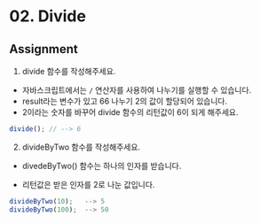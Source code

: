 # 02. Divide

## Assignment

1. divide 함수를 작성해주세요.

- 자바스크립트에서는 `/` 연산자를 사용하여 나누기를 실행할 수 있습니다.
- result라는 변수가 있고 66 나누기 2의 값이 할당되어 있습니다.
- 2이라는 숫자를 바꾸어 divide 함수의 리턴값이 6이 되게 해주세요.

```js
divide(); // --> 6
```

2. divideByTwo 함수를 작성해주세요.

- divedeByTwo() 함수는 하나의 인자를 받습니다.

- 리턴값은 받은 인자를 2로 나눈 값입니다.

```js
divideByTwo(10);   --> 5
divideByTwo(100);  --> 50
```
